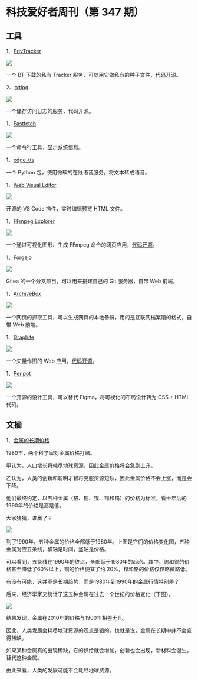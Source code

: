 # 科技爱好者周刊（第 347 期）

## 工具

1、[PrivTracker](https://privtracker.com/)

![](https://cdn.beekka.com/blogimg/asset/202501/bg2025011803.webp)

一个 BT 下载的私有 Tracker 服务，可以用它做私有的种子文件，[代码开源](https://github.com/meehow/privtracker)。

2、[txtlog](https://txtlog.net/)

![](https://cdn.beekka.com/blogimg/asset/202501/bg2025011804.webp)

一个储存访问日志的服务，代码开源。

1、[Fastfetch](https://github.com/fastfetch-cli/fastfetch)

![](https://cdn.beekka.com/blogimg/asset/202501/bg2025011923.webp)

一个命令行工具，显示系统信息。

1、[edge-tts](https://github.com/rany2/edge-tts)

一个 Python 包，使用微软的在线语音服务，将文本转成语音。

1、[Web Visual Editor](https://github.com/urin/vscode-web-visual-editor)

![](https://cdn.beekka.com/blogimg/asset/202410/bg2024101402.webp)

开源的 VS Code 插件，实时编辑预览 HTML 文件。

1、[FFmpeg Explorer](https://ffmpeg.lav.io/)

![](https://cdn.beekka.com/blogimg/asset/202410/bg2024101508.webp)

一个通过可视化图形、生成 FFmpeg 命令的网页应用，[代码开源](https://github.com/antiboredom/ffmpeg-explorer)。

1、[Forgejo](https://forgejo.org/)

![](https://cdn.beekka.com/blogimg/asset/202410/bg2024101702.webp)

Gitea 的一个分叉项目，可以用来搭建自己的 Git 服务器，自带 Web 前端。

1、[ArchiveBox](http://archivebox.io/)

![](https://cdn.beekka.com/blogimg/asset/202410/bg2024101703.webp)

一个网页的抓取工具，可以生成网页的本地备份，用的是互联网档案馆的格式，自带 Web 前端。

1、[Graphite](https://editor.graphite.rs/)

![](https://cdn.beekka.com/blogimg/asset/202410/bg2024101704.webp)

一个矢量作图的 Web 应用，[代码开源](https://github.com/GraphiteEditor/Graphite)。

1、[Penpot](https://penpot.app/)

![](https://cdn.beekka.com/blogimg/asset/202404/bg2024041001.webp)

一个开源的设计工具，可以替代 Figma，将可视化的布局设计转为 CSS + HTML 代码。

## 文摘

1、[金属的长期价格](https://ourworldindata.org/simon-ehrlich-bet)

1980年，两个科学家对金属价格打赌。

甲认为，人口增长将耗尽地球资源，因此金属价格将会急剧上升。

乙认为，人类的创新和聪明才智将克服资源短缺，因此金属价格不会上涨，而是会下降。

他们最终约定，以五种金属（铬、铜、镍、锡和钨）的价格为标准，看十年后的1990年的价格是高是低。

大家猜猜，谁赢了？

![](https://cdn.beekka.com/blogimg/asset/202501/bg2025011916.webp)

到了1990年，五种金属的价格全部低于1980年。上图是它们的价格变化图，五种金属对应五条线，横轴是时间，竖轴是价格。

可以看到，五条线在1990年的终点，全部低于1980年的起点。其中，钨和锡的价格甚至降低了60%以上，铜的价格便宜了约 20%，镍和铬的价格仅仅略微略低。

有没有可能，这并不是长期趋势，而是1980年到1990年的金属行情特别差？

后来，经济学家又统计了这五种金属在过去一个世纪的价格变化（下图）。

![](https://cdn.beekka.com/blogimg/asset/202501/bg2025011917.webp)

结果发现，金属在2010年的价格与1900年相差无几。

因此，人类发展会耗尽地球资源的观点是错的。也就是说，金属在长期中并不会变得稀缺。

如果某种金属真的出现稀缺，它的供给就会增加，创新也会出现，新材料会诞生，替代这种金属。

由此来看，人类的发展可能不会耗尽地球资源。
